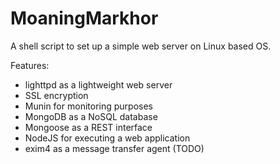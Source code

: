 # MoaningMarkhor

A shell script to set up a simple web server on Linux based OS.

Features:
* lighttpd as a lightweight web server
* SSL encryption
* Munin for monitoring purposes
* MongoDB as a NoSQL database
* Mongoose as a REST interface
* NodeJS for executing a web application
* exim4 as a message transfer agent (TODO)
